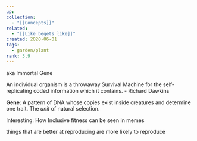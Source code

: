 ```yaml
---
up: 
collection:
  - "[[Concepts]]"
related:
  - "[[Like begets like]]"
created: 2020-06-01
tags:
  - garden/plant
rank: 3.9
---
```

aka Immortal Gene

An individual organism is a throwaway Survival Machine for the self-replicating coded information which it contains. - Richard Dawkins

**Gene**: A pattern of DNA whose copies exist inside creatures
and determine one trait. The *unit* of natural selection.


Interesting: How Inclusive fitness can be seen in memes



things that are better at reproducing are more likely to reproduce

